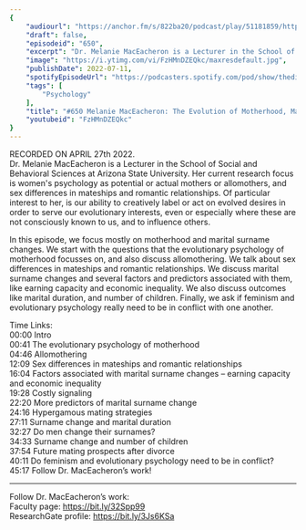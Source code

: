 ```yaml
---
{
	"audiourl": "https://anchor.fm/s/822ba20/podcast/play/51181859/https%3A%2F%2Fd3ctxlq1ktw2nl.cloudfront.net%2Fstaging%2F2022-3-27%2Faa60da0e-eef0-0266-cb98-0d0bad282bad.m4a",
	"draft": false,
	"episodeid": "650",
	"excerpt": "Dr. Melanie MacEacheron is a Lecturer in the School of Social and Behavioral Sciences at Arizona State University. Her current research focus is women's psychology as potential or actual mothers or allomothers, and sex differences in mateships and romantic relationships. Of particular interest to her, is our ability to creatively label or act on evolved desires in order to serve our evolutionary interests, even or especially where these are not consciously known to us, and to influence others.",
	"image": "https://i.ytimg.com/vi/FzHMnDZEQkc/maxresdefault.jpg",
	"publishDate": 2022-07-11,
	"spotifyEpisodeUrl": "https://podcasters.spotify.com/pod/show/thedissenter/episodes/650-Melanie-MacEacheron-The-Evolution-of-Motherhood--Marital-Surname-Change--and-Feminism-e1hoer3",
	"tags": [
		"Psychology"
	],
	"title": "#650 Melanie MacEacheron: The Evolution of Motherhood, Marital Surname Change, and Feminism",
	"youtubeid": "FzHMnDZEQkc"
}
---
```

RECORDED ON APRIL 27th 2022.  
Dr. Melanie MacEacheron is a Lecturer in the School of Social and Behavioral Sciences at Arizona State University. Her current research focus is women's psychology as potential or actual mothers or allomothers, and sex differences in mateships and romantic relationships. Of particular interest to her, is our ability to creatively label or act on evolved desires in order to serve our evolutionary interests, even or especially where these are not consciously known to us, and to influence others.

In this episode, we focus mostly on motherhood and marital surname changes. We start with the questions that the evolutionary psychology of motherhood focusses on, and also discuss allomothering. We talk about sex differences in mateships and romantic relationships. We discuss marital surname changes and several factors and predictors associated with them, like earning capacity and economic inequality. We also discuss outcomes like marital duration, and number of children. Finally, we ask if feminism and evolutionary psychology really need to be in conflict with one another.

Time Links:  
<time>00:00</time> Intro  
<time>00:41</time> The evolutionary psychology of motherhood  
<time>04:46</time> Allomothering  
<time>12:09</time> Sex differences in mateships and romantic relationships  
<time>16:04</time> Factors associated with marital surname changes – earning capacity and economic inequality  
<time>19:28</time> Costly signaling  
<time>22:20</time> More predictors of marital surname change  
<time>24:16</time> Hypergamous mating strategies  
<time>27:11</time> Surname change and marital duration  
<time>32:27</time> Do men change their surnames?  
<time>34:33</time> Surname change and number of children  
<time>37:54</time> Future mating prospects after divorce  
<time>40:11</time> Do feminism and evolutionary psychology need to be in conflict?  
<time>45:17</time> Follow Dr. MacEacheron’s work!

---

Follow Dr. MacEacheron’s work:  
Faculty page: https://bit.ly/32Spp99  
ResearchGate profile: https://bit.ly/3Js6KSa
